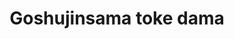 --- 
title: "Goshujinsama toke dama"
publishdate: "2019-9-10T16:48:46+02:00"
src: "https://365manga.net/manga/goshujinsama-toke-dama"
image: "https://data.365manga.net/images/thumbnails/1936-goshujinsama-toke-dama.jpg"
description: "Chigusa is a businessman who lives alone. One day he picks up a dirty hairball-like animal, thinking it’s a cat. He washes and feeds it and puts it to bed, but the next morning… in the room there’s an adolescent with cat ears and a tail, which Chigusa has never seen before. He calls Chigusa “Master” and wants to serve him hard, so Chigusa names him “Kedama (hairball)” and they…"
---